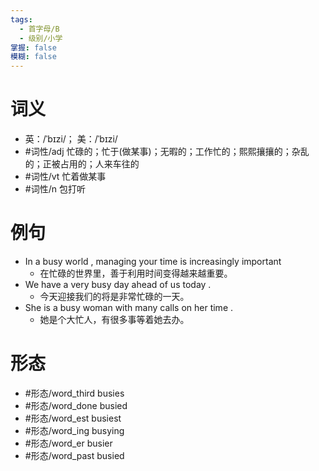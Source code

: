 ```yaml
---
tags:
  - 首字母/B
  - 级别/小学
掌握: false
模糊: false
---
```

# 词义
- 英：/ˈbɪzi/； 美：/ˈbɪzi/
- #词性/adj  忙碌的；忙于(做某事)；无暇的；工作忙的；熙熙攘攘的；杂乱的；正被占用的；人来车往的
- #词性/vt  忙着做某事
- #词性/n  包打听
# 例句
- In a busy world , managing your time is increasingly important
	- 在忙碌的世界里，善于利用时间变得越来越重要。
- We have a very busy day ahead of us today .
	- 今天迎接我们的将是非常忙碌的一天。
- She is a busy woman with many calls on her time .
	- 她是个大忙人，有很多事等着她去办。
# 形态
- #形态/word_third busies
- #形态/word_done busied
- #形态/word_est busiest
- #形态/word_ing busying
- #形态/word_er busier
- #形态/word_past busied
